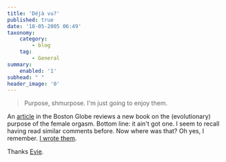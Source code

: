 ```yaml
---
title: 'Déjà vu?'
published: true
date: '18-05-2005 06:49'
taxonomy:
    category:
        - blog
    tag:
        - General
summary:
    enabled: '1'
subhead: " "
header_image: '0'
---
```


> Purpose, shmurpose. I'm just going to enjoy them.

An [article](http://archive.boston.com/news/globe/ideas/articles/2005/04/24/orgasmic_science/) in the Boston Globe reviews a new book on the (evolutionary) purpose of the female orgasm. Bottom line: it ain't got one. I seem to recall having read similar comments before. Now where was that? Oh yes, I remember. [I wrote them](https://www.amazon.co.uk/exec/obidos/ASIN/0140294759/qid=1116405909/sr=1-3/ref=sr_1_10_3/202-0409817-2376609).

Thanks [Evie](https://web.archive.org/web/20050507102536/http://eroticmiscellanea.net/).
